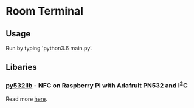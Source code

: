 # Room Terminal

## Usage

Run by typing 'python3.6 main.py'.


## Libaries

### [py532lib](https://github.com/HubCityLabs/py532lib) - NFC on Raspberry Pi with Adafruit PN532 and I<sup>2</sup>C
Read more [here](https://www.element14.com/community/community/raspberry-pi/blog/2012/12/14/nfc-on-raspberrypi-with-pn532-py532lib-and-i2c).


